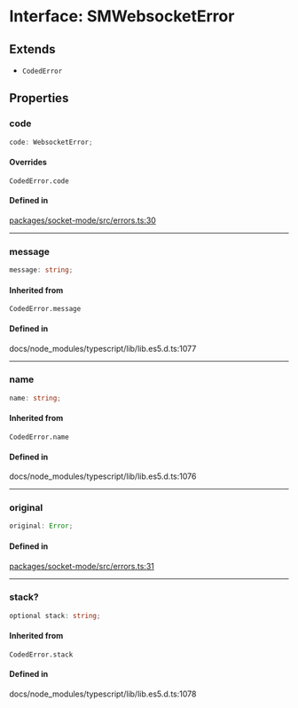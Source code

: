 # Interface: SMWebsocketError

## Extends

- `CodedError`

## Properties

### code

```ts
code: WebsocketError;
```

#### Overrides

`CodedError.code`

#### Defined in

[packages/socket-mode/src/errors.ts:30](https://github.com/slackapi/node-slack-sdk/blob/main/packages/socket-mode/src/errors.ts#L30)

***

### message

```ts
message: string;
```

#### Inherited from

`CodedError.message`

#### Defined in

docs/node\_modules/typescript/lib/lib.es5.d.ts:1077

***

### name

```ts
name: string;
```

#### Inherited from

`CodedError.name`

#### Defined in

docs/node\_modules/typescript/lib/lib.es5.d.ts:1076

***

### original

```ts
original: Error;
```

#### Defined in

[packages/socket-mode/src/errors.ts:31](https://github.com/slackapi/node-slack-sdk/blob/main/packages/socket-mode/src/errors.ts#L31)

***

### stack?

```ts
optional stack: string;
```

#### Inherited from

`CodedError.stack`

#### Defined in

docs/node\_modules/typescript/lib/lib.es5.d.ts:1078
